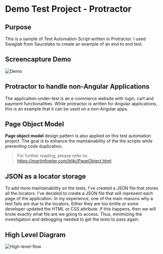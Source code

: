 # Demo Test Project - Protractor

## Purpose
This is a sample of Test Automation Script written in Protractor. I used Swaglab from Saucelabs to create an example of an end to end test.

## Screencapture Demo

![Demo](https://i.imgur.com/jzqlrVR.gif)

## Protractor to handle non-Angular Applications
The application-under-test is an e-commerce website with login, cart and payment functionalities. While protractor is written for Angular applications, this is an example that it can be used on a non-Angular apps. 

## Page Object Model
**Page object model** design pattern is also applied on this test automation project. The goal is to enhance the maintainability of the the scripts while preventing code duplication. 
>For further reading, please refer to: https://martinfowler.com/bliki/PageObject.html

## JSON as a locator storage
To add more maintainability on the tests, I've created a JSON file that stores all the locators. I've decided to create a JSON file that will represent each page of the application. In my experience, one of the main reasons why a test fails are due to the locators. Either they are too brittle or some developer updated the HTML or CSS attribute. If this happens, then we will know exactly what file are we going to access. Thus, minimizing the investigation and debugging needed to get the tests to pass again.

## High Level Diagram

![High-level-flow](https://i.imgur.com/okD8g4q.png)